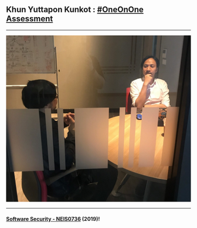 ## Khun **Yuttapon Kunkot** : [#OneOnOne Assessment](../OneOnOne)

---

![](YuttaponK.jpg "Yuttapon Kunkot")

---

#### **[Software Security - NEIS0736](../) (2019)**!